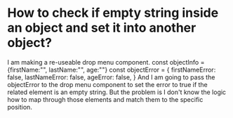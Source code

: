 
# How to check if empty string inside an object and set it into another object?

I am making a re-useable drop menu component.
const objectInfo = {firstName:"", lastName:"", age:""}
const objectError = { firstNameError: false, lastNameError: false, ageError: false, }
And I am going to pass the objectError to the drop menu component to set the error to true if the related element is an empty string.
But the problem is I don't know the logic how to map through those elements and match them to the specific position.

        